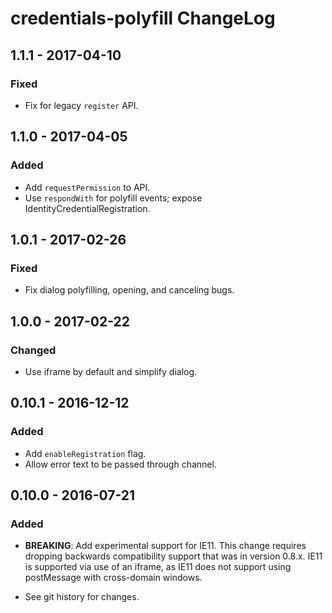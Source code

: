 # credentials-polyfill ChangeLog

## 1.1.1 - 2017-04-10

### Fixed
- Fix for legacy `register` API.

## 1.1.0 - 2017-04-05

### Added
- Add `requestPermission` to API.
- Use `respondWith` for polyfill events; expose IdentityCredentialRegistration.

## 1.0.1 - 2017-02-26

### Fixed
- Fix dialog polyfilling, opening, and canceling bugs.

## 1.0.0 - 2017-02-22

### Changed
- Use iframe by default and simplify dialog.

## 0.10.1 - 2016-12-12

### Added
- Add `enableRegistration` flag.
- Allow error text to be passed through channel.

## 0.10.0 - 2016-07-21

### Added
- **BREAKING**: Add experimental support for IE11. This change requires
  dropping backwards compatibility support that was in version 0.8.x. IE11
  is supported via use of an iframe, as IE11 does not support using
  postMessage with cross-domain windows.

- See git history for changes.

